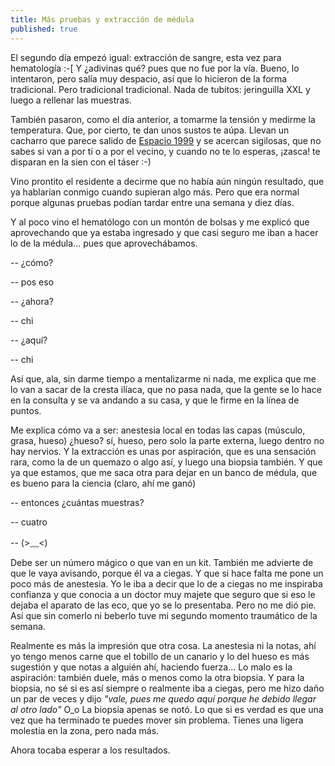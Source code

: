 ```yaml
---
title: Más pruebas y extracción de médula
published: true
---
```


El segundo día empezó igual: extracción de sangre, esta vez para hematología :-[ Y ¿adivinas qué? pues que no fue por la vía. Bueno, lo intentaron, pero salía muy despacio, así que lo hicieron de la forma tradicional. Pero tradicional tradicional. Nada de tubitos: jeringuilla XXL y luego a rellenar las muestras.

También pasaron, como el día anterior, a tomarme la tensión y medirme la temperatura. Que, por cierto, te dan unos sustos te aúpa. Llevan un cacharro que parece salido de [Espacio 1999](https://www.imdb.com/title/tt0072564) y se acercan sigilosas, que no sabes si van a por tí o a por el vecino, y cuando no te lo esperas, ¡zasca! te disparan en la sien con el táser :-)

Vino prontito el residente a decirme que no había aún ningún resultado, que ya hablarían conmigo cuando supieran algo más. Pero que era normal porque algunas pruebas podían tardar entre una semana y diez días.

Y al poco vino el hematólogo con un montón de bolsas y me explicó que aprovechando que ya estaba ingresado y que casi seguro me iban a hacer lo de la médula... pues que aprovechábamos.

-- ¿cómo?

-- pos eso

-- ¿ahora?

-- chi

-- ¿aquí?

-- chi

Así que, ala, sin darme tiempo a mentalizarme ni nada, me explica que me lo van a sacar de la cresta ilíaca, que no pasa nada, que la gente se lo hace en la consulta y se va andando a su casa, y que le firme en la línea de puntos.

Me explica cómo va a ser: anestesia local en todas las capas (músculo, grasa, hueso) ¿hueso? sí, hueso, pero solo la parte externa, luego dentro no hay nervios. Y la extracción es unas por aspiración, que es una sensación rara, como la de un quemazo o algo así, y luego una biopsia también. Y que ya que estamos, que me saca otra para dejar en un banco de médula, que es bueno para la ciencia (claro, ahí me ganó)

-- entonces ¿cuántas muestras?

-- cuatro

-- (>﹏<)

Debe ser un número mágico o que van en un kit. También me advierte de que le vaya avisando, porque él va a ciegas. Y que si hace falta me pone un poco más de anestesia. Yo le iba a decir que lo de a ciegas no me inspiraba confianza y que conocia a un doctor muy majete que seguro que si eso le dejaba el aparato de las eco, que yo se lo presentaba. Pero no me dió pie. Así que sin comerlo ni beberlo tuve mi segundo momento traumático de la semana.

Realmente es más la impresión que otra cosa. La anestesia ni la notas, ahí yo tengo menos carne que el tobillo de un canario y lo del hueso es más sugestión y que notas a alguién ahí, haciendo fuerza... Lo malo es la aspiración: también duele, más o menos como la otra biopsia. Y para la biopsia, no sé si es así siempre o realmente iba a ciegas, pero me hizo daño un par de veces y dijo _"vale, pues me quedo aquí porque he debido llegar al otro lado"_ O_o La biopsia apenas se notó. Lo que si es verdad es que una vez que ha terminado te puedes mover sin problema. Tienes una ligera molestia en la zona, pero nada más.

Ahora tocaba esperar a los resultados.

